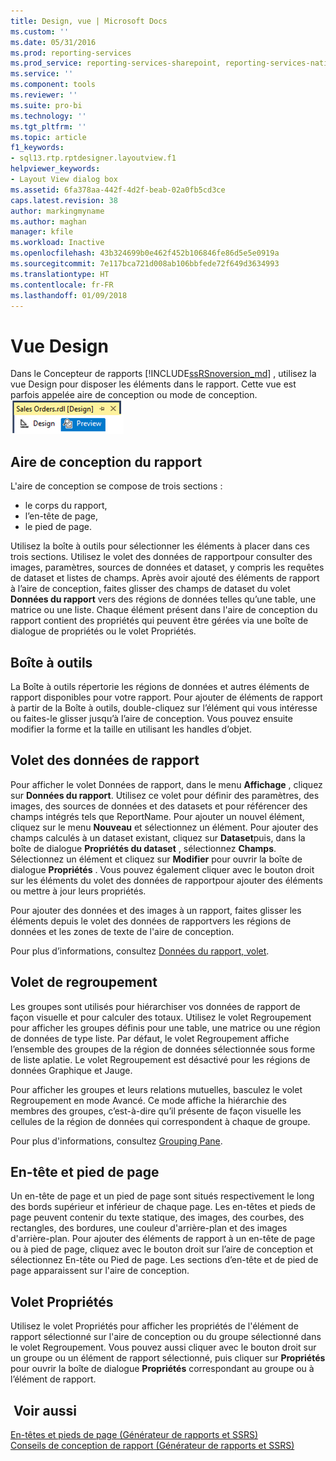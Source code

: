 ```yaml
---
title: Design, vue | Microsoft Docs
ms.custom: ''
ms.date: 05/31/2016
ms.prod: reporting-services
ms.prod_service: reporting-services-sharepoint, reporting-services-native
ms.service: ''
ms.component: tools
ms.reviewer: ''
ms.suite: pro-bi
ms.technology: ''
ms.tgt_pltfrm: ''
ms.topic: article
f1_keywords:
- sql13.rtp.rptdesigner.layoutview.f1
helpviewer_keywords:
- Layout View dialog box
ms.assetid: 6fa378aa-442f-4d2f-beab-02a0fb5cd3ce
caps.latest.revision: 38
author: markingmyname
ms.author: maghan
manager: kfile
ms.workload: Inactive
ms.openlocfilehash: 43b324699b0e462f452b106846fe86d5e5e0919a
ms.sourcegitcommit: 7e117bca721d008ab106bbfede72f649d3634993
ms.translationtype: HT
ms.contentlocale: fr-FR
ms.lasthandoff: 01/09/2018
---
```

# <a name="design-view"></a>Vue Design
Dans le Concepteur de rapports [!INCLUDE[ssRSnoversion_md](../../includes/ssrsnoversion-md.md)] , utilisez la vue Design pour disposer les éléments dans le rapport. Cette vue est parfois appelée aire de conception ou mode de conception.  
  ![ssrs_ssdt_preview](../../reporting-services/media/ssrs-ssdt-preview.png)
## <a name="report-design-surface"></a>Aire de conception du rapport  
L'aire de conception se compose de trois sections : 
+ le corps du rapport,
+ l’en-tête de page,
+ le pied de page. 

Utilisez la boîte à outils pour sélectionner les éléments à placer dans ces trois sections. Utilisez le volet des données de rapportpour consulter des images, paramètres, sources de données et dataset, y compris les requêtes de dataset et listes de champs. Après avoir ajouté des éléments de rapport à l’aire de conception, faites glisser des champs de dataset du volet **Données du rapport** vers des régions de données telles qu’une table, une matrice ou une liste. Chaque élément présent dans l'aire de conception du rapport contient des propriétés qui peuvent être gérées via une boîte de dialogue de propriétés ou le volet Propriétés.  
  
## <a name="toolbox"></a>Boîte à outils  
 La Boîte à outils répertorie les régions de données et autres éléments de rapport disponibles pour votre rapport. Pour ajouter de éléments de rapport à partir de la Boîte à outils, double-cliquez sur l’élément qui vous intéresse ou faites-le glisser jusqu’à l’aire de conception. Vous pouvez ensuite modifier la forme et la taille en utilisant les handles d’objet.  
  
## <a name="report-data-pane"></a>Volet des données de rapport  
 Pour afficher le volet Données de rapport, dans le menu **Affichage** , cliquez sur **Données du rapport**. Utilisez ce volet pour définir des paramètres, des images, des sources de données et des datasets et pour référencer des champs intégrés tels que ReportName. Pour ajouter un nouvel élément, cliquez sur le menu **Nouveau** et sélectionnez un élément. Pour ajouter des champs calculés à un dataset existant, cliquez sur **Dataset**puis, dans la boîte de dialogue **Propriétés du dataset** , sélectionnez **Champs**. Sélectionnez un élément et cliquez sur **Modifier** pour ouvrir la boîte de dialogue **Propriétés** . Vous pouvez également cliquer avec le bouton droit sur les éléments du volet des données de rapportpour ajouter des éléments ou mettre à jour leurs propriétés.  
  
 Pour ajouter des données et des images à un rapport, faites glisser les éléments depuis le volet des données de rapportvers les régions de données et les zones de texte de l'aire de conception.  
  
 Pour plus d’informations, consultez [Données du rapport, volet](../../reporting-services/report-data/report-data-pane.md).  
  
## <a name="grouping-pane"></a>Volet de regroupement  
 Les groupes sont utilisés pour hiérarchiser vos données de rapport de façon visuelle et pour calculer des totaux. Utilisez le volet Regroupement pour afficher les groupes définis pour une table, une matrice ou une région de données de type liste. Par défaut, le volet Regroupement affiche l’ensemble des groupes de la région de données sélectionnée sous forme de liste aplatie. Le volet Regroupement est désactivé pour les régions de données Graphique et Jauge.  
  
 Pour afficher les groupes et leurs relations mutuelles, basculez le volet Regroupement en mode Avancé. Ce mode affiche la hiérarchie des membres des groupes, c’est-à-dire qu’il présente de façon visuelle les cellules de la région de données qui correspondent à chaque de groupe.  
  
 Pour plus d'informations, consultez [Grouping Pane](../../reporting-services/tools/grouping-pane.md).  
  
## <a name="page-header-and-page-footer"></a>En-tête et pied de page  
 Un en-tête de page et un pied de page sont situés respectivement le long des bords supérieur et inférieur de chaque page. Les en-têtes et pieds de page peuvent contenir du texte statique, des images, des courbes, des rectangles, des bordures, une couleur d'arrière-plan et des images d'arrière-plan. Pour ajouter des éléments de rapport à un en-tête de page ou à pied de page, cliquez avec le bouton droit sur l’aire de conception et sélectionnez En-tête ou Pied de page. Les sections d’en-tête et de pied de page apparaissent sur l'aire de conception.  
  
## <a name="properties-pane"></a>Volet Propriétés  
 Utilisez le volet Propriétés pour afficher les propriétés de l'élément de rapport sélectionné sur l'aire de conception ou du groupe sélectionné dans le volet Regroupement. Vous pouvez aussi cliquer avec le bouton droit sur un groupe ou un élément de rapport sélectionné, puis cliquer sur **Propriétés** pour ouvrir la boîte de dialogue **Propriétés** correspondant au groupe ou à l’élément de rapport.  
  
## <a name="see-also"></a> Voir aussi  
 [En-têtes et pieds de page &#40;Générateur de rapports et SSRS&#41;](../../reporting-services/report-design/page-headers-and-footers-report-builder-and-ssrs.md)   
 [Conseils de conception de rapport &#40;Générateur de rapports et SSRS&#41;](../../reporting-services/report-design/report-design-tips-report-builder-and-ssrs.md)  
  
  
